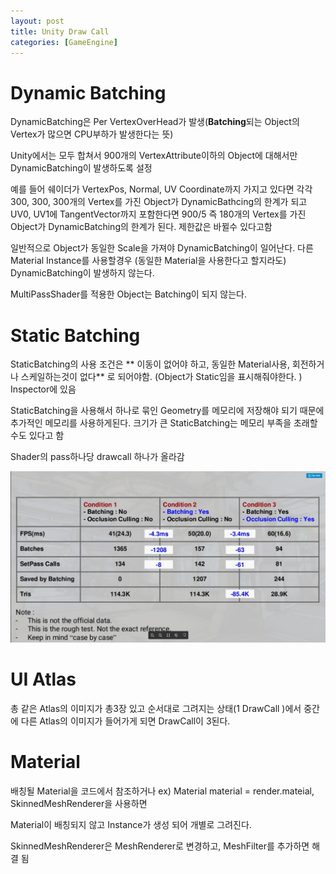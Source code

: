 ```yaml
---
layout: post
title: Unity Draw Call
categories: [GameEngine]
---
```


# Dynamic Batching

DynamicBatching은 Per VertexOverHead가 발생(**Batching**되는 Object의 Vertex가 많으면 CPU부하가 발생한다는 뜻)

Unity에서는 모두 합쳐서 900개의 VertexAttribute이하의 Object에 대해서만 DynamicBatching이 발생하도록 설정

예를 들어 쉐이더가 VertexPos, Normal, UV Coordinate까지 가지고 있다면 각각 300, 300, 300개의 Vertex를 가진 Object가 DynamicBathcing의 한계가 되고 UV0, UV1에 TangentVector까지 포함한다면 900/5 즉 180개의 Vertex를 가진 Object가 DynamicBatching의 한계가 된다. 제한값은 바뀔수 있다고함

일반적으로 Object가 동일한 Scale을 가져야 DynamicBatching이 일어난다. 다른 Material Instance를 사용할경우 (동일한 Material을 사용한다고 할지라도) DynamicBatching이 발생하지 않는다.

MultiPassShader를 적용한 Object는 Batching이 되지 않는다.


# Static Batching

StaticBatching의 사용 조건은 ** 이동이 없어야 하고, 동일한 Material사용, 회전하거나 스케일하는것이 없다** 로 되어야함. (Object가 Static임을 표시해줘야한다. ) Inspector에 있음

StaticBatching을 사용해서 하나로 묶인 Geometry를 메모리에 저장해야 되기 때문에 추가적인 메모리를 사용하게된다. 크기가 큰 StaticBatching는 메모리 부족을 초래할수도 있다고 함

Shader의 pass하나당 drawcall 하나가 올라감

![](/assets/images/2019-09-03-UnityDrawCall/2019-09-03-14-42-35.png)

# UI Atlas

총 같은 Atlas의 이미지가 총3장 있고 순서대로 그려지는 상태(1 DrawCall )에서 중간에 다른 Atlas의 이미지가 들어가게 되면 DrawCall이 3된다.

# Material

배칭될 Material을 코드에서 참조하거나 ex) Material material = render.mateial,  SkinnedMeshRenderer을 사용하면

Material이 배칭되지 않고 Instance가 생성 되어 개별로 그려진다.

SkinnedMeshRenderer은 MeshRenderer로 변경하고, MeshFilter를 추가하면 해결 됨